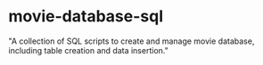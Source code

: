 # movie-database-sql
"A collection of SQL scripts to create and manage movie database, including table creation and data insertion."
